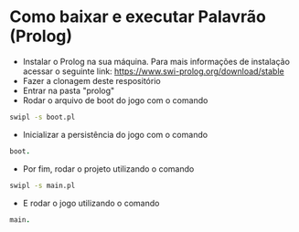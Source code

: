 # Como baixar e executar Palavrão (Prolog)

* Instalar o Prolog na sua máquina. Para mais informações de instalação acessar o seguinte link: <https://www.swi-prolog.org/download/stable>
* Fazer a clonagem deste respositório
* Entrar na pasta "prolog"
* Rodar o arquivo de boot do jogo com o comando

``` bash
swipl -s boot.pl
```

* Inicializar a persistência do jogo com o comando

``` prolog
boot.
```

* Por fim, rodar o projeto utilizando o comando

``` bash
swipl -s main.pl
```

* E rodar o jogo utilizando o comando

``` prolog
main.
```
